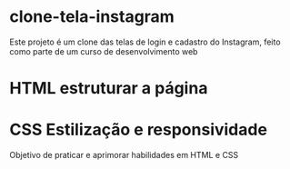 # clone-tela-instagram
Este projeto é um clone das telas de login e cadastro do Instagram, feito como parte de um curso de desenvolvimento web
# HTML estruturar a página
# CSS  Estilização e responsividade

Objetivo de praticar e aprimorar habilidades em HTML e CSS
